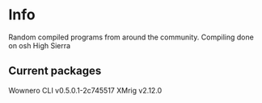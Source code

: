 # Info  
Random compiled programs from around the community. 
Compiling done on osh High Sierra

## Current packages

Wownero CLI v0.5.0.1-2c745517
XMrig v2.12.0
